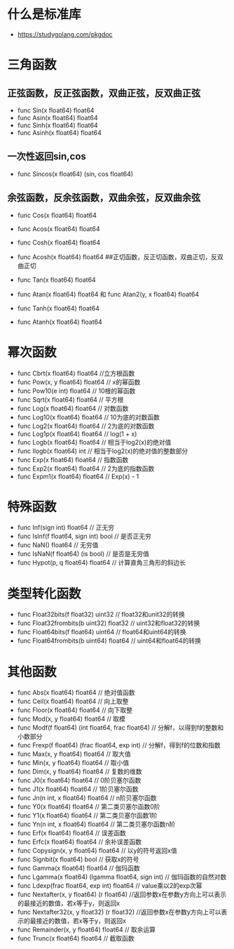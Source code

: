 # 什么是标准库
- https://studygolang.com/pkgdoc

# 三角函数
## 正弦函数，反正弦函数，双曲正弦，反双曲正弦

- func Sin(x float64) float64
- func Asin(x float64) float64
- func Sinh(x float64) float64
- func Asinh(x float64) float64
## 一次性返回sin,cos

- func Sincos(x float64) (sin, cos float64)
## 余弦函数，反余弦函数，双曲余弦，反双曲余弦

- func Cos(x float64) float64
- func Acos(x float64) float64
- func Cosh(x float64) float64
- func Acosh(x float64) float64
##正切函数，反正切函数，双曲正切，反双曲正切

- func Tan(x float64) float64
- func Atan(x float64) float64 和 func Atan2(y, x float64) float64
- func Tanh(x float64) float64
- func Atanh(x float64) float64

# 幂次函数
- func Cbrt(x float64) float64 //立方根函数
- func Pow(x, y float64) float64 // x的幂函数
- func Pow10(e int) float64 // 10根的幂函数
- func Sqrt(x float64) float64 // 平方根
- func Log(x float64) float64 // 对数函数
- func Log10(x float64) float64 // 10为底的对数函数
- func Log2(x float64) float64 // 2为底的对数函数
- func Log1p(x float64) float64 // log(1 + x)
- func Logb(x float64) float64 // 相当于log2(x)的绝对值
- func Ilogb(x float64) int // 相当于log2(x)的绝对值的整数部分
- func Exp(x float64) float64 // 指数函数
- func Exp2(x float64) float64 // 2为底的指数函数
- func Expm1(x float64) float64 // Exp(x) - 1

# 特殊函数
- func Inf(sign int) float64 // 正无穷
- func IsInf(f float64, sign int) bool // 是否正无穷
- func NaN() float64 // 无穷值
- func IsNaN(f float64) (is bool) // 是否是无穷值
- func Hypot(p, q float64) float64 // 计算直角三角形的斜边长

# 类型转化函数
- func Float32bits(f float32) uint32 // float32和unit32的转换
- func Float32frombits(b uint32) float32 // uint32和float32的转换
- func Float64bits(f float64) uint64 // float64和uint64的转换
- func Float64frombits(b uint64) float64 // uint64和float64的转换

# 其他函数
- func Abs(x float64) float64 // 绝对值函数
- func Ceil(x float64) float64 // 向上取整
- func Floor(x float64) float64 // 向下取整
- func Mod(x, y float64) float64 // 取模
- func Modf(f float64) (int float64, frac float64) // 分解f，以得到f的整数和小数部分
- func Frexp(f float64) (frac float64, exp int) // 分解f，得到f的位数和指数
- func Max(x, y float64) float64 // 取大值
- func Min(x, y float64) float64 // 取小值
- func Dim(x, y float64) float64 // 复数的维数
- func J0(x float64) float64 // 0阶贝塞尔函数
- func J1(x float64) float64 // 1阶贝塞尔函数
- func Jn(n int, x float64) float64 // n阶贝塞尔函数
- func Y0(x float64) float64 // 第二类贝塞尔函数0阶
- func Y1(x float64) float64 // 第二类贝塞尔函数1阶
- func Yn(n int, x float64) float64 // 第二类贝塞尔函数n阶
- func Erf(x float64) float64 // 误差函数
- func Erfc(x float64) float64 // 余补误差函数
- func Copysign(x, y float64) float64 // 以y的符号返回x值
- func Signbit(x float64) bool // 获取x的符号
- func Gamma(x float64) float64 // 伽玛函数
- func Lgamma(x float64) (lgamma float64, sign int) // 伽玛函数的自然对数
- func Ldexp(frac float64, exp int) float64 // value乘以2的exp次幂
- func Nextafter(x, y float64) (r float64) //返回参数x在参数y方向上可以表示的最接近的数值，若x等于y，则返回x
- func Nextafter32(x, y float32) (r float32) //返回参数x在参数y方向上可以表示的最接近的数值，若x等于y，则返回x
- func Remainder(x, y float64) float64 // 取余运算
- func Trunc(x float64) float64 // 截取函数